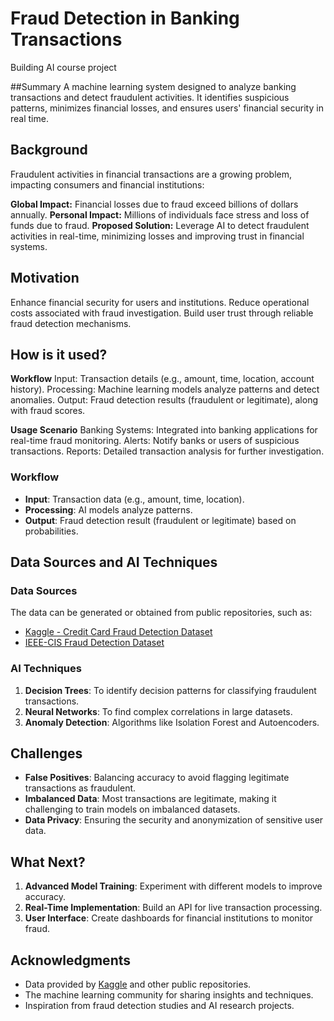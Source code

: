 # Fraud Detection in Banking Transactions

Building AI course project

##Summary
A machine learning system designed to analyze banking transactions and detect fraudulent activities. It identifies suspicious patterns, minimizes financial losses, and ensures users' financial security in real time.

## **Background**
Fraudulent activities in financial transactions are a growing problem, impacting consumers and financial institutions:

**Global Impact:** Financial losses due to fraud exceed billions of dollars annually.
**Personal Impact:** Millions of individuals face stress and loss of funds due to fraud.
**Proposed Solution:** Leverage AI to detect fraudulent activities in real-time, minimizing losses and improving trust in financial systems.

## **Motivation**
Enhance financial security for users and institutions.
Reduce operational costs associated with fraud investigation.
Build user trust through reliable fraud detection mechanisms.

## **How is it used?**

**Workflow**
Input: Transaction details (e.g., amount, time, location, account history).
Processing: Machine learning models analyze patterns and detect anomalies.
Output: Fraud detection results (fraudulent or legitimate), along with fraud scores.

**Usage Scenario**
Banking Systems: Integrated into banking applications for real-time fraud monitoring.
Alerts: Notify banks or users of suspicious transactions.
Reports: Detailed transaction analysis for further investigation.

### **Workflow**
- **Input**: Transaction data (e.g., amount, time, location).
- **Processing**: AI models analyze patterns.
- **Output**: Fraud detection result (fraudulent or legitimate) based on probabilities.

## **Data Sources and AI Techniques**
### **Data Sources**
The data can be generated or obtained from public repositories, such as:
- [Kaggle - Credit Card Fraud Detection Dataset](https://www.kaggle.com/datasets/mlg-ulb/creditcardfraud)
- [IEEE-CIS Fraud Detection Dataset](https://www.kaggle.com/competitions/ieee-fraud-detection)

### **AI Techniques**
1. **Decision Trees**: To identify decision patterns for classifying fraudulent transactions.
2. **Neural Networks**: To find complex correlations in large datasets.
3. **Anomaly Detection**: Algorithms like Isolation Forest and Autoencoders.

## **Challenges**
- **False Positives**: Balancing accuracy to avoid flagging legitimate transactions as fraudulent.
- **Imbalanced Data**: Most transactions are legitimate, making it challenging to train models on imbalanced datasets.
- **Data Privacy**: Ensuring the security and anonymization of sensitive user data.

## **What Next?**
1. **Advanced Model Training**: Experiment with different models to improve accuracy.
2. **Real-Time Implementation**: Build an API for live transaction processing.
3. **User Interface**: Create dashboards for financial institutions to monitor fraud.

## **Acknowledgments**
- Data provided by [Kaggle](https://www.kaggle.com/) and other public repositories.
- The machine learning community for sharing insights and techniques.
- Inspiration from fraud detection studies and AI research projects.


